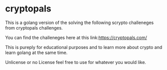 # cryptopals
This is a golang version of the solving the following scrypto challeneges from cryptopals challenges.

You can find the challeneges here at this link:https://cryptopals.com/

This is pureply for educational purposes and to learn more about crypto and learn golang at the same time.


Unlicense or no License feel free to use for whatever you would like.

